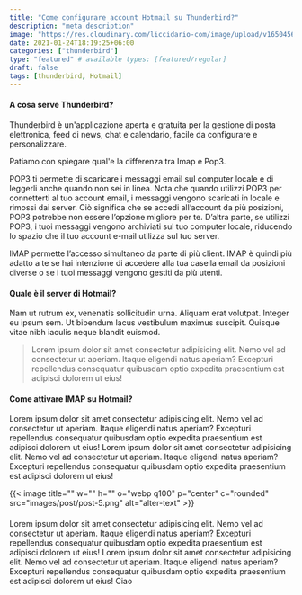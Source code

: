```yaml
---
title: "Come configurare account Hotmail su Thunderbird?"
description: "meta description"
image: "https://res.cloudinary.com/liccidario-com/image/upload/v1650456336/sito/mail_ayd9kj.jpg"
date: 2021-01-24T18:19:25+06:00
categories: ["thunderbird"]
type: "featured" # available types: [featured/regular]
draft: false
tags: [thunderbird, Hotmail]
---
```



#### A cosa serve Thunderbird?
Thunderbird è un'applicazione aperta e gratuita per la gestione di posta elettronica, feed di news, chat e calendario, facile da configurare e personalizzare.

Patiamo con spiegare qual'e la differenza tra Imap e Pop3. 

POP3 ti permette di scaricare i messaggi email sul computer locale e di leggerli anche quando non sei in linea. Nota che quando utilizzi POP3 per connetterti al tuo account email, i messaggi vengono scaricati in locale e rimossi dai server. Ciò significa che se accedi all’account da più posizioni, POP3 potrebbe non essere l’opzione migliore per te. D’altra parte, se utilizzi POP3, i tuoi messaggi vengono archiviati sul tuo computer locale, riducendo lo spazio che il tuo account e-mail utilizza sul tuo server.

IMAP permette l’accesso simultaneo da parte di più client. IMAP è quindi più adatto a te se hai intenzione di accedere alla tua casella email da posizioni diverse o se i tuoi messaggi vengono gestiti da più utenti.


#### Quale è il server di Hotmail?
Nam ut rutrum ex, venenatis sollicitudin urna. Aliquam erat volutpat. Integer eu ipsum sem. Ut bibendum lacus vestibulum maximus suscipit. Quisque vitae nibh iaculis neque blandit euismod.

> Lorem ipsum dolor sit amet consectetur adipisicing elit. Nemo vel ad consectetur ut aperiam. Itaque eligendi natus aperiam? Excepturi repellendus consequatur quibusdam optio expedita praesentium est adipisci dolorem ut eius!

#### Come attivare IMAP su Hotmail? 
Lorem ipsum dolor sit amet consectetur adipisicing elit. Nemo vel ad consectetur ut aperiam. Itaque eligendi natus aperiam? Excepturi repellendus consequatur quibusdam optio expedita praesentium est adipisci dolorem ut eius! Lorem ipsum dolor sit amet consectetur adipisicing elit. Nemo vel ad consectetur ut aperiam. Itaque eligendi natus aperiam? Excepturi repellendus consequatur quibusdam optio expedita praesentium est adipisci dolorem ut eius!

{{< image title="" w="" h="" o="webp q100" p="center" c="rounded" src="images/post/post-5.png" alt="alter-text" >}}


#### 

Lorem ipsum dolor sit amet consectetur adipisicing elit. Nemo vel ad consectetur ut aperiam. Itaque eligendi natus aperiam? Excepturi repellendus consequatur quibusdam optio expedita praesentium est adipisci dolorem ut eius! Lorem ipsum dolor sit amet consectetur adipisicing elit. Nemo vel ad consectetur ut aperiam. Itaque eligendi natus aperiam? Excepturi repellendus consequatur quibusdam optio expedita praesentium est adipisci dolorem ut eius!
Ciao